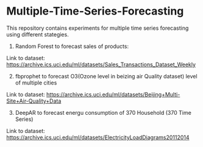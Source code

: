 # Multiple-Time-Series-Forecasting
This repository contains experiments for multiple time series forecasting using different stategies.
1. Random Forest to forecast sales of products:

Link to dataset: https://archive.ics.uci.edu/ml/datasets/Sales_Transactions_Dataset_Weekly

2. fbprophet to forecast O3(Ozone level in beizing air Quality dataset) level of multiple cities

Link to dataset: https://archive.ics.uci.edu/ml/datasets/Beijing+Multi-Site+Air-Quality+Data

3. DeepAR to forecast energu consumption of 370 Household (370 Time Series)

Link to dataset: https://archive.ics.uci.edu/ml/datasets/ElectricityLoadDiagrams20112014